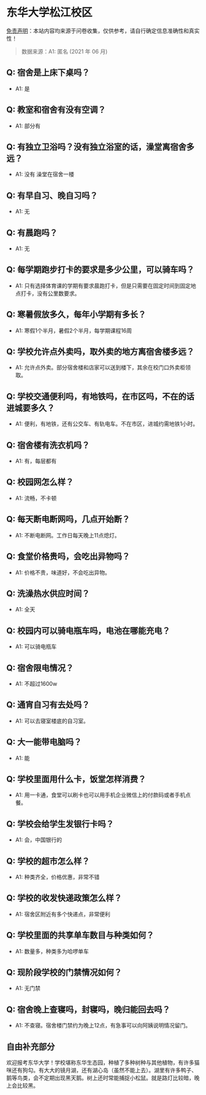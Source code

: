 # 东华大学松江校区

[免责声明](https://colleges.chat/#_3)：本站内容均来源于问卷收集，仅供参考，请自行确定信息准确性和真实性！

> 数据来源：A1: 匿名 (2021 年 06 月)

## Q: 宿舍是上床下桌吗？

- A1: 是

## Q: 教室和宿舍有没有空调？

- A1: 部分有

## Q: 有独立卫浴吗？没有独立浴室的话，澡堂离宿舍多远？

- A1: 没有 澡堂在宿舍一楼

## Q: 有早自习、晚自习吗？

- A1: 无

## Q: 有晨跑吗？

- A1: 无

## Q: 每学期跑步打卡的要求是多少公里，可以骑车吗？

- A1: 只有选择体育课的学期有要求晨跑打卡，但是只需要在固定时间到固定地点打卡，没有公里数要求。

## Q: 寒暑假放多久，每年小学期有多长？

- A1: 寒假1个半月，暑假2个半月，每学期课程16周

## Q: 学校允许点外卖吗，取外卖的地方离宿舍楼多远？

- A1: 允许点外卖。部分宿舍楼和店家可以送到楼下，其余在校门口外卖柜领取。

## Q: 学校交通便利吗，有地铁吗，在市区吗，不在的话进城要多久？

- A1: 便利，有地铁，还有公交车、有轨电车。不在市区，进城约需地铁1小时。

## Q: 宿舍楼有洗衣机吗？

- A1: 有，每层都有

## Q: 校园网怎么样？

- A1: 流畅，不卡顿

## Q: 每天断电断网吗，几点开始断？

- A1: 不断电断网。工作日每天晚上11点熄灯。

## Q: 食堂价格贵吗，会吃出异物吗？

- A1: 价格不贵，味道好，不会吃出异物。

## Q: 洗澡热水供应时间？

- A1: 全天

## Q: 校园内可以骑电瓶车吗，电池在哪能充电？

- A1: 可以骑电瓶车

## Q: 宿舍限电情况？

- A1: 不超过1600w

## Q: 通宵自习有去处吗？

- A1: 可以去寝室楼底的自习室。

## Q: 大一能带电脑吗？

- A1: 能

## Q: 学校里面用什么卡，饭堂怎样消费？

- A1: 用一卡通，食堂可以刷卡也可以用手机企业微信上的付款码或者手机点餐。

## Q: 学校会给学生发银行卡吗？

- A1: 会，中国银行的

## Q: 学校的超市怎么样？

- A1: 种类齐全，价格优惠，非常不错

## Q: 学校的收发快递政策怎么样？

- A1: 宿舍区附近有多个快递点，非常便利

## Q: 学校里面的共享单车数目与种类如何？

- A1: 数量多，种类多为哈啰单车

## Q: 现阶段学校的门禁情况如何？

- A1: 无门禁

## Q: 宿舍晚上查寝吗，封寝吗，晚归能回去吗？

- A1: 不查寝。宿舍楼门禁约为晚上12点，有急事可以向阿姨说明情况留门。

## 自由补充部分

欢迎报考东华大学！学校堪称东华生态园，种植了多种树种与其他植物，有许多猫咪还有狗勾。有大大的镜月湖，还有湖心岛（虽然不能上去）。湖里有许多鸭子、鹅等鸟类，会不定期出现黑天鹅。树上还时常能捕捉小松鼠。就是路灯比较暗，晚上会比较黑。
